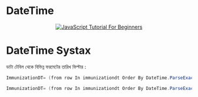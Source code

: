 # DateTime

<p align="center">
  <a href="https://www.youtube.com/watch?v=VV89AhYODOE&list=PLl1rPImyc34cqVn6_o4CAV9jVFHR1Rk2e&index=3">
    <img src="https://img.youtube.com/vi/VV89AhYODOE/0.jpg" alt="JavaScript Tutorial For Beginners" />
  </a>
</p>

# DateTime Systax

ডাটা টেবিল থেকে বিভিন্ন ফরমেটের তারিখ ফিল্টার :

```scala
ImmunizationDT= (from row In immunizationdt Order By DateTime.ParseExact(row(0).ToString, "MM/dd/yyyy", System.Globalization.CultureInfo.InvariantCulture) Ascending Select row).CopyToDataTable
```

```scala
ImmunizationDT= (from row In immunizationdt Order By DateTime.ParseExact(row(0).ToString, "M/d/yyyy", System.Globalization.CultureInfo.InvariantCulture) Ascending Select row).CopyToDataTable
```
